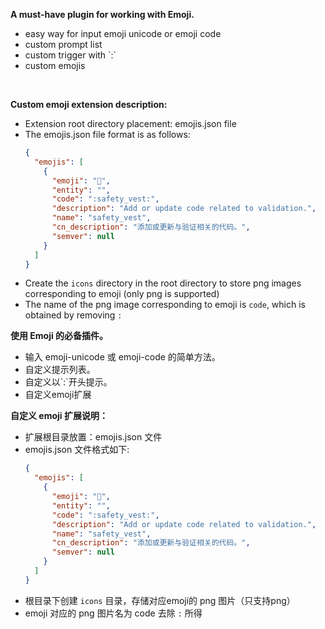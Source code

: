 <!-- Plugin description -->
**A must-have plugin for working with Emoji.<br>**
<ul>
<li>easy way for input emoji unicode or emoji code</li>
<li>custom prompt list</li> 
<li>custom trigger with `:`</li>  
<li>custom emojis</li>  
</ul>
<br>

**Custom emoji extension description:**

- Extension root directory placement: emojis.json file
- The emojis.json file format is as follows:
  ```json
  {
    "emojis": [
      {
        "emoji": "🦺",
        "entity": "",
        "code": ":safety_vest:",
        "description": "Add or update code related to validation.",
        "name": "safety_vest",
        "cn_description": "添加或更新与验证相关的代码。",
        "semver": null
      }
    ]
  }
  ```
- Create the `icons` directory in the root directory to store png images corresponding to emoji (only png is supported)
- The name of the png image corresponding to emoji is `code`, which is obtained by removing `:`

**使用 Emoji 的必备插件。<br>**
<ul>
<li>输入 emoji-unicode 或 emoji-code 的简单方法。</li>
<li>自定义提示列表。</li> 
<li>自定义以`:`开头提示。</li>
<li>自定义emoji扩展</li>
</ul>

**自定义 emoji 扩展说明：**

- 扩展根目录放置：emojis.json 文件
- emojis.json 文件格式如下:
  ```json
  {
    "emojis": [
      {
        "emoji": "🦺",
        "entity": "",
        "code": ":safety_vest:",
        "description": "Add or update code related to validation.",
        "name": "safety_vest",
        "cn_description": "添加或更新与验证相关的代码。",
        "semver": null
      }
    ]
  }
  ```
- 根目录下创建 `icons` 目录，存储对应emoji的 png 图片（只支持png）
- emoji 对应的 png 图片名为 code 去除 `:` 所得

<!-- Plugin description end -->
